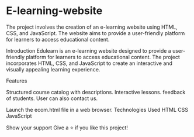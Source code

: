 # E-learning-website
The project involves the creation of an e-learning website using HTML, CSS, and JavaScript. The website aims to provide a user-friendly platform for learners to access educational content.

Introduction
Edulearn is an e-learning website designed to provide a user-friendly platform for learners to access educational content. The project incorporates HTML, CSS, and JavaScript to create an interactive and visually appealing learning experience.

Features

Structured course catalog with descriptions.
Interactive lessons.
feedback of students.
User can also contact us.

Launch the ecom.html file in a web browser.
Technologies Used
HTML
CSS
JavaScript

Show your support
Give a ⭐ if you like this project!
